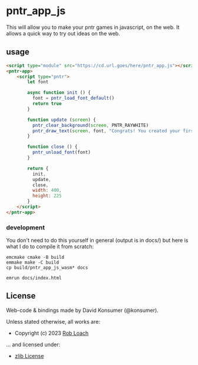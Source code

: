 # pntr_app_js

This will allow you to make your pntr games in javascript, on the web. It allows a quick way to try out ideas on the web.


## usage

```html
<script type="module" src="https://cd.url.goes/here/pntr_app.js"></script>
<pntr-app>
    <script type="pntr">
        let font

        async function init () {
          font = pntr_load_font_default()
          return true
        }

        function update (screen) {
          pntr_clear_background(screen, PNTR_RAYWHITE)
          pntr_draw_text(screen, font, "Congrats! You created your first pntr_app!", 35, 100, PNTR_DARKGRAY)
        }

        function close () {
          pntr_unload_font(font)
        }

        return {
          init,
          update,
          close,
          width: 400,
          height: 225
        }
    </script>
</pntr-app>
```

### development

You don't need to do this yourself in general (output is in docs/) but here is what I do to compile it from scratch:


```
emcmake cmake -B build
emmake make -C build
cp build/pntr_app_js_wasm* docs

emrun docs/index.html
```


## License

Web-code & bindings made by David Konsumer (@konsumer).

Unless stated otherwise, all works are:

- Copyright (c) 2023 [Rob Loach](https://robloach.net)

... and licensed under:

- [zlib License](LICENSE)

